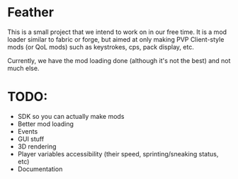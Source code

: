 # Feather
This is a small project that we intend to work on in our free time.
It is a mod loader similar to fabric or forge, but aimed at only making PVP Client-style mods (or QoL mods) such as keystrokes, cps, pack display, etc.

Currently, we have the mod loading done (although it's not the best) and not much else.

# TODO:
- SDK so you can actually make mods
- Better mod loading
- Events
- GUI stuff
- 3D rendering
- Player variables accessibility (their speed, sprinting/sneaking status, etc)
- Documentation
